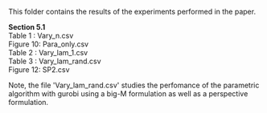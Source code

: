 This folder contains the results of the experiments performed in the paper.

**Section 5.1** <br />
Table 1  : Vary_n.csv <br />
Figure 10: Para_only.csv <br />
Table 2  : Vary_lam_1.csv <br />
Table 3  : Vary_lam_rand.csv <br />
Figure 12: SP2.csv

Note, the file 'Vary_lam_rand.csv' studies the perfomance of the parametric algorithm with gurobi using a big-M formulation as well as a perspective formulation. 
